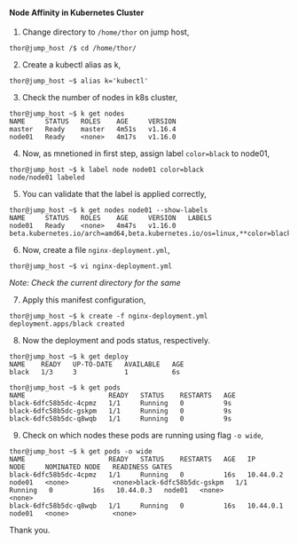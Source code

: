 #### Node Affinity in Kubernetes Cluster

1. Change directory to `/home/thor` on jump host,

```
thor@jump_host /$ cd /home/thor/
```

2. Create a kubectl alias as k,

```
thor@jump_host ~$ alias k='kubectl'
```

3. Check the number of nodes in k8s cluster,

```
thor@jump_host ~$ k get nodes
NAME     STATUS   ROLES    AGE     VERSION
master   Ready    master   4m51s   v1.16.4
node01   Ready    <none>   4m17s   v1.16.0
```

4. Now, as mnetioned in first step, assign label `color=black` to node01,

```
thor@jump_host ~$ k label node node01 color=black
node/node01 labeled
```

5. You can validate that the label is applied correctly,

```
thor@jump_host ~$ k get nodes node01 --show-labels
NAME     STATUS   ROLES    AGE     VERSION   LABELS
node01   Ready    <none>   4m47s   v1.16.0   beta.kubernetes.io/arch=amd64,beta.kubernetes.io/os=linux,**color=black**,kubernetes.io/arch=amd64,kubernetes.io/hostname=node01,kubernetes.io/os=linux
```

6. Now, create a file `nginx-deployment.yml`,

```
thor@jump_host ~$ vi nginx-deployment.yml
```
*Note: Check the current directory for the same*

7. Apply this manifest configuration,

```
thor@jump_host ~$ k create -f nginx-deployment.yml
deployment.apps/black created
```

8. Now the deployment and pods status, respectively.

```
thor@jump_host ~$ k get deploy
NAME    READY   UP-TO-DATE   AVAILABLE   AGE
black   1/3     3            1           6s

thor@jump_host ~$ k get pods
NAME                     READY   STATUS    RESTARTS   AGE
black-6dfc58b5dc-4cpmz   1/1     Running   0          9s
black-6dfc58b5dc-gskpm   1/1     Running   0          9s
black-6dfc58b5dc-q8wqb   1/1     Running   0          9s
```

9. Check on which nodes these pods are running using flag `-o wide`,

```
thor@jump_host ~$ k get pods -o wide
NAME                     READY   STATUS    RESTARTS   AGE   IP          NODE     NOMINATED NODE   READINESS GATES
black-6dfc58b5dc-4cpmz   1/1     Running   0          16s   10.44.0.2   node01   <none>           <none>black-6dfc58b5dc-gskpm   1/1     Running   0          16s   10.44.0.3   node01   <none>           <none>
black-6dfc58b5dc-q8wqb   1/1     Running   0          16s   10.44.0.1   node01   <none>           <none>
```

Thank you.
